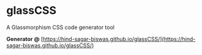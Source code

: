 # glassCSS
A Glassmorphism CSS code generator tool

**Generator @** [https://hind-sagar-biswas.github.io/glassCSS/](https://hind-sagar-biswas.github.io/glassCSS/)
